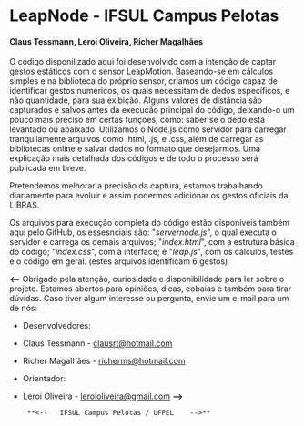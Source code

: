 # LeapNode - IFSUL Campus Pelotas
#### Claus Tessmann, Leroi Oliveira, Richer Magalhães


  O código disponilizado aqui foi desenvolvido com a intenção de captar gestos estáticos com o sensor LeapMotion. Baseando-se em cálculos simples e na biblioteca do próprio sensor, criamos um código capaz de identificar gestos numéricos, os quais necessitam de dedos específicos, e não quantidade, para sua exibição. Alguns valores de distância são capturados e salvos antes da execução principal do código, deixando-o um pouco mais preciso em certas funções, como: saber se o dedo está levantado ou abaixado. Utilizamos o Node.js como servidor para carregar tranquilamente arquivos como .html, .js, e .css, além de carregar as bibliotecas online e salvar dados no formato que desejarmos. Uma explicação mais detalhada dos códigos e de todo o processo será publicada em breve.
  
  Pretendemos melhorar a precisão da captura, estamos trabalhando diariamente para evoluir e assim podermos adicionar os gestos oficiais da LIBRAS.
  
  Os arquivos para execução completa do código estão disponíveis também aqui pelo GitHub, os essesnciais são: "_servernode.js_", o qual executa o servidor e carrega os demais arquivos; "_index.html_", com a estrutura básica do código; "_index.css_", com a interface; e "_leap.js_", com os cálculos, testes e o código em geral. (estes arquivos identificam 6 gestos)
  
**<--** Obrigado pela atenção, curiosidade e disponibilidade para ler sobre o projeto. Estamos abertos para opiniões, dicas,
cobaias e também para tirar dúvidas. Caso tiver algum interesse ou pergunta, envie um e-mail para um de nós:
* Desenvolvedores:
 * Claus Tessmann - clausrt@hotmail.com
 * Richer Magalhães - richerms@hotmail.com
* Orientador:
 * Leroi Oliveira - leroioliveira@gmail.com **-->**
  
		**<--	IFSUL Campus Pelotas / UFPEL	-->**
